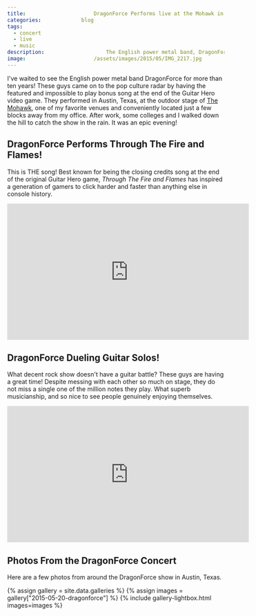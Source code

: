 ```yaml
---
title:						DragonForce Performs live at the Mohawk in Austin Texas
categories:				blog
tags:
  - concert
  - live
  - music
description:					The English power metal band, DragonForce, of Guitar Hero fame, performed in Austin, Texas, and I got a first-row experience of their amazing performance.
image:						/assets/images/2015/05/IMG_2217.jpg
---
```


I've waited to see the English power metal band DragonForce for more than ten years! These guys came on to the pop culture radar by having the featured and impossible to play bonus song at the end of the Guitar Hero video game. They performed in Austin, Texas, at the outdoor stage of [The Mohawk](https://mohawkaustin.com/), one of my favorite venues and conveniently located just a few blocks away from my office. After work, some colleges and I walked down the hill to catch the show in the rain. It was an epic evening!

## DragonForce Performs Through The Fire and Flames!

This is THE song! Best known for being the closing credits song at the end of the original Guitar Hero game, *Through The Fire and Flames* has inspired a generation of gamers to click harder and faster than anything else in console history.

<iframe width="560" height="315" src="https://youtu.be/-uIzyMsu4Vk" frameborder="0" allow="accelerometer; autoplay; encrypted-media; gyroscope; picture-in-picture" allowfullscreen></iframe>

## DragonForce Dueling Guitar Solos!

What decent rock show doesn't have a guitar battle? These guys are having a great time! Despite messing with each other so much on stage, they do not miss a single one of the million notes they play. What superb musicianship, and so nice to see people genuinely enjoying themselves.

<iframe width="560" height="315" src="https://youtu.be/qmNCFcPWcq0" frameborder="0" allow="accelerometer; autoplay; encrypted-media; gyroscope; picture-in-picture" allowfullscreen></iframe>

## Photos From the DragonForce Concert

Here are a few photos from around the DragonForce show in Austin, Texas.

{% assign gallery = site.data.galleries %}
{% assign images = gallery["2015-05-20-dragonforce"] %}
{% include gallery-lightbox.html images=images %}